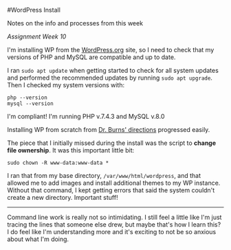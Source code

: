 #WordPress Install

Notes on the info and processes from this week

_Assignment Week 10_

I'm installing WP from the [WordPress.org](https://wordpress.org/) site, 
so I need to check that my versions of PHP and MySQL
are compatible and up to date.

I ran `sudo apt update` when getting started to check for all 
system updates and performed the recommended updates by running 
`sudo apt upgrade`. Then I checked my system versions with:
```
php --version
mysql --version
```
I'm compliant! I'm running PHP v.7.4.3 and MySQL v.8.0

Installing WP from scratch from [Dr. Burns' directions](https://cseanburns.net/WWW/systems-librarianship/17-install-wordpress.html)
progressed easily.

The piece that I initially missed during the install
was the script to **change file ownership**. 
It was this important little bit:
```
sudo chown -R www-data:www-data *
```
I ran that from my base directory, `/var/www/html/wordpress`,
and that allowed me to add images and install additional
themes to my WP instance. Without that command, I kept getting
errors that said the system couldn't create a new directory.
Important stuff! 

---

Command line work is really not so intimidating.
I still feel a little like I'm just tracing the lines
that someone else drew, but maybe that's how I learn this?
I do feel like I'm understanding more and it's exciting
to not be so anxious about what I'm doing.
